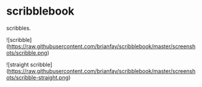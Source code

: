 # scribblebook

scribbles.

![scribble]
(https://raw.githubusercontent.com/brianfay/scribblebook/master/screenshots/scribble.png)


![straight scribble]
(https://raw.githubusercontent.com/brianfay/scribblebook/master/screenshots/scribble-straight.png)
